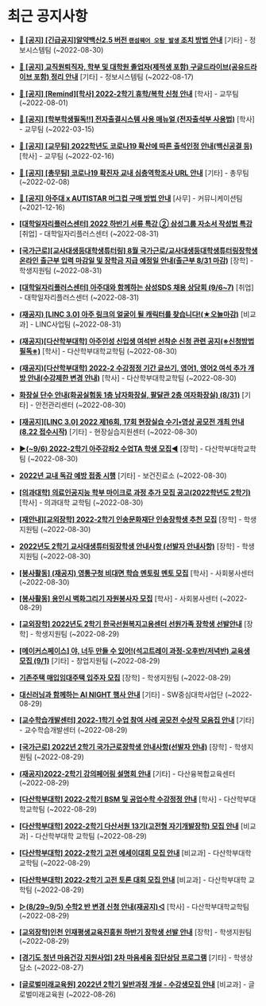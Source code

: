 # 최근 공지사항

* **[📌 [공지] [긴급공지]알약백신2.5 버전 `랜섬웨어 오탐 발생` 조치 방법 안내](http://ajou.ac.kr/kr/ajou/notice.do?mode=view&amp;articleNo=203255&amp;article.offset=0&amp;articleLimit=30)**
 [기타] - 정보시스템팀 (~2022-08-30)

* **[📌 [공지] 교직원퇴직자, 학부 및 대학원 졸업자(제적생 포함) 구글드라이브(공유드라이브 포함) 정리 안내](http://ajou.ac.kr/kr/ajou/notice.do?mode=view&amp;articleNo=202858&amp;article.offset=0&amp;articleLimit=30)**
 [기타] - 정보시스템팀 (~2022-08-17)

* **[📌 [공지] [Remind][학사] 2022-2학기 휴학/복학 신청 안내](http://ajou.ac.kr/kr/ajou/notice.do?mode=view&amp;articleNo=202390&amp;article.offset=0&amp;articleLimit=30)**
 [학사] - 교무팀 (~2022-08-01)

* **[📌 [공지] [학부학생필독!!] 전자출결시스템 사용 매뉴얼 (전자출석부 사용법)](http://ajou.ac.kr/kr/ajou/notice.do?mode=view&amp;articleNo=192571&amp;article.offset=0&amp;articleLimit=30)**
 [학사] - 교무팀 (~2022-03-15)

* **[📌 [공지] [교무팀] 2022학년도 코로나19 확산에 따른 출석인정 안내(백신공결 등)](http://ajou.ac.kr/kr/ajou/notice.do?mode=view&amp;articleNo=180913&amp;article.offset=0&amp;articleLimit=30)**
 [학사] - 교무팀 (~2022-02-16)

* **[📌 [공지] [총무팀] 코로나19 확진자 교내 심층역학조사 URL 안내](http://ajou.ac.kr/kr/ajou/notice.do?mode=view&amp;articleNo=180493&amp;article.offset=0&amp;articleLimit=30)**
 [기타] - 총무팀 (~2022-02-08)

* **[📌 [공지] 아주대 x AUTISTAR 머그컵 구매 방법 안내](http://ajou.ac.kr/kr/ajou/notice.do?mode=view&amp;articleNo=147976&amp;article.offset=0&amp;articleLimit=30)**
 [사무] - 커뮤니케이션팀 (~2021-12-16)

* **[[대학일자리플러스센터] 2022 하반기 서류 특강 ② 삼성그룹 자소서 작성법 특강](http://ajou.ac.kr/kr/ajou/notice.do?mode=view&amp;articleNo=203289&amp;article.offset=0&amp;articleLimit=30)**
 [취업] - 대학일자리플러스센터 (~2022-08-31)

* **[[국가근로][교사대생등대학생튜터링] 8월 국가근로/교사대생등대학생튜터링장학생 온라인 출근부 입력 마감일 및 장학금 지급 예정일 안내(출근부 8/31 마감)](http://ajou.ac.kr/kr/ajou/notice.do?mode=view&amp;articleNo=203287&amp;article.offset=0&amp;articleLimit=30)**
 [장학] - 학생지원팀 (~2022-08-31)

* **[[대학일자리플러스센터] 아주대와 함께하는 삼성SDS 채용 상담회 (9/6~7)](http://ajou.ac.kr/kr/ajou/notice.do?mode=view&amp;articleNo=203286&amp;article.offset=0&amp;articleLimit=30)**
 [취업] - 대학일자리플러스센터 (~2022-08-31)

* **[(재공지) [LINC 3.0] 아주 링크의 얼굴이 될 캐릭터를 찾습니다!(★오늘마감)](http://ajou.ac.kr/kr/ajou/notice.do?mode=view&amp;articleNo=203277&amp;article.offset=0&amp;articleLimit=30)**
 [비교과] - LINC사업팀 (~2022-08-31)

* **[(재공지)[다산학부대학] 아주인성 신입생 여석반 선착순 신청 관련 공지(※신청방법 필독※)](http://ajou.ac.kr/kr/ajou/notice.do?mode=view&amp;articleNo=203253&amp;article.offset=0&amp;articleLimit=30)**
 [학사] - 다산학부대학교학팀 (~2022-08-30)

* **[(재공지)[다산학부대학] 2022-2 수강정정 기간 글쓰기, 영어1, 영어2 여석 추가 개방 안내(수강제한 변경 안내)](http://ajou.ac.kr/kr/ajou/notice.do?mode=view&amp;articleNo=203252&amp;article.offset=0&amp;articleLimit=30)**
 [학사] - 다산학부대학교학팀 (~2022-08-30)

* **[화장실 단수 안내(화공실험동 1층 남자화장실, 팔달관 2층 여자화장실) (8/31)](http://ajou.ac.kr/kr/ajou/notice.do?mode=view&amp;articleNo=203250&amp;article.offset=0&amp;articleLimit=30)**
 [기타] - 안전관리센터 (~2022-08-30)

* **[[재공지][LINC 3.0] 2022 제16회, 17회 현장실습 수기•영상 공모전 개최 안내(8.22 접수시작)](http://ajou.ac.kr/kr/ajou/notice.do?mode=view&amp;articleNo=203245&amp;article.offset=0&amp;articleLimit=30)**
 [기타] - 현장실습지원센터 (~2022-08-30)

* **[▶(~9/6) 2022-2학기 아주강좌2 수업TA 학생 모집◀](http://ajou.ac.kr/kr/ajou/notice.do?mode=view&amp;articleNo=203244&amp;article.offset=0&amp;articleLimit=30)**
 [장학] - 다산학부대학교학팀 (~2022-08-30)

* **[2022년 교내 독감 예방 접종 시행](http://ajou.ac.kr/kr/ajou/notice.do?mode=view&amp;articleNo=203243&amp;article.offset=0&amp;articleLimit=30)**
 [기타] - 보건진료소 (~2022-08-30)

* **[[의과대학] 의료인공지능 학부 마이크로 과정 추가 모집 공고(2022학년도 2학기)](http://ajou.ac.kr/kr/ajou/notice.do?mode=view&amp;articleNo=203231&amp;article.offset=0&amp;articleLimit=30)**
 [학사] - 의과대학 교학팀 (~2022-08-30)

* **[[재안내][교외장학] 2022-2학기 인송문화재단 인송장학생 추천 모집](http://ajou.ac.kr/kr/ajou/notice.do?mode=view&amp;articleNo=203230&amp;article.offset=0&amp;articleLimit=30)**
 [장학] - 학생지원팀 (~2022-08-30)

* **[2022년도 2학기 교사대생튜터링장학생 안내사항 (선발자 안내사항)](http://ajou.ac.kr/kr/ajou/notice.do?mode=view&amp;articleNo=203215&amp;article.offset=0&amp;articleLimit=30)**
 [장학] - 학생지원팀 (~2022-08-30)

* **[[봉사활동] (재공지) 영통구청 비대면 학습 멘토링 멘토 모집](http://ajou.ac.kr/kr/ajou/notice.do?mode=view&amp;articleNo=203214&amp;article.offset=0&amp;articleLimit=30)**
 [학사] - 사회봉사센터 (~2022-08-30)

* **[[봉사활동] 용인시 벽화그리기 자원봉사자 모집](http://ajou.ac.kr/kr/ajou/notice.do?mode=view&amp;articleNo=203203&amp;article.offset=0&amp;articleLimit=30)**
 [학사] - 사회봉사센터 (~2022-08-29)

* **[[교외장학] 2022년도 2학기 한국선원복지고용센터 선원가족 장학생 선발안내](http://ajou.ac.kr/kr/ajou/notice.do?mode=view&amp;articleNo=203199&amp;article.offset=0&amp;articleLimit=30)**
 [장학] - 학생지원팀 (~2022-08-29)

* **[[메이커스페이스] 야, 너두 만들 수 있어!(석고트레이 과정-오후반/저녁반) 교육생 모집 (9/1)](http://ajou.ac.kr/kr/ajou/notice.do?mode=view&amp;articleNo=203192&amp;article.offset=0&amp;articleLimit=30)**
 [기타] - 창업지원팀 (~2022-08-29)

* **[기존주택 매입임대주택 입주자 모집](http://ajou.ac.kr/kr/ajou/notice.do?mode=view&amp;articleNo=203188&amp;article.offset=0&amp;articleLimit=30)**
 [장학] - 학생지원팀 (~2022-08-29)

* **[대신러닝과 함께하는 AI NIGHT 행사 안내](http://ajou.ac.kr/kr/ajou/notice.do?mode=view&amp;articleNo=203185&amp;article.offset=0&amp;articleLimit=30)**
 [기타] - SW중심대학사업단 (~2022-08-29)

* **[[교수학습개발센터] 2022-1학기 수업 참여 사례 공모전 수상작 모음집 안내](http://ajou.ac.kr/kr/ajou/notice.do?mode=view&amp;articleNo=203182&amp;article.offset=0&amp;articleLimit=30)**
 [기타] - 교수학습개발센터 (~2022-08-29)

* **[[국가근로] 2022년 2학기 국가근로장학생 안내사항(선발자 안내)](http://ajou.ac.kr/kr/ajou/notice.do?mode=view&amp;articleNo=203178&amp;article.offset=0&amp;articleLimit=30)**
 [장학] - 학생지원팀 (~2022-08-29)

* **[(재공지)2022-2학기 강의페어링 설명회 안내](http://ajou.ac.kr/kr/ajou/notice.do?mode=view&amp;articleNo=203166&amp;article.offset=0&amp;articleLimit=30)**
 [기타] - 다산융복합교육센터 (~2022-08-29)

* **[[다산학부대학] 2022-2학기 BSM 및 공업수학 수강정정 안내](http://ajou.ac.kr/kr/ajou/notice.do?mode=view&amp;articleNo=203164&amp;article.offset=0&amp;articleLimit=30)**
 [학사] - 다산학부대학교학팀 (~2022-08-29)

* **[[다산학부대학] 2022-2학기 다산서원 13기(고전형 자기개발장학) 모집 안내](http://ajou.ac.kr/kr/ajou/notice.do?mode=view&amp;articleNo=203163&amp;article.offset=0&amp;articleLimit=30)**
 [비교과] - 다산학부대학 교학팀 (~2022-08-29)

* **[[다산학부대학] 2022-2학기 고전 에세이대회 모집 안내](http://ajou.ac.kr/kr/ajou/notice.do?mode=view&amp;articleNo=203162&amp;article.offset=0&amp;articleLimit=30)**
 [비교과] - 다산학부대학 교학팀 (~2022-08-29)

* **[[다산학부대학] 2022-2학기 고전 토론 대회 모집 안내](http://ajou.ac.kr/kr/ajou/notice.do?mode=view&amp;articleNo=203159&amp;article.offset=0&amp;articleLimit=30)**
 [비교과] - 다산학부대학 교학팀 (~2022-08-29)

* **[▷(8/29~9/5) 수학2 반 변경 신청 안내(재공지)◁](http://ajou.ac.kr/kr/ajou/notice.do?mode=view&amp;articleNo=203158&amp;article.offset=0&amp;articleLimit=30)**
 [학사] - 다산학부대학교학팀 (~2022-08-29)

* **[[교외장학]인천 인재평생교육진흥원 하반기 장학생 선발 안내](http://ajou.ac.kr/kr/ajou/notice.do?mode=view&amp;articleNo=203156&amp;article.offset=0&amp;articleLimit=30)**
 [장학] - 학생지원팀 (~2022-08-29)

* **[[경기도 청년 마음건강 지원사업] 2차 마음세움 집단상담 프로그램](http://ajou.ac.kr/kr/ajou/notice.do?mode=view&amp;articleNo=203147&amp;article.offset=0&amp;articleLimit=30)**
 [기타] - 학생상담소 (~2022-08-27)

* **[[글로벌미래교육원] 2022년 2학기 일반과정 개설 - 수강생모집 안내](http://ajou.ac.kr/kr/ajou/notice.do?mode=view&amp;articleNo=203145&amp;article.offset=0&amp;articleLimit=30)**
 [비교과] - 글로벌미래교육원 (~2022-08-26)
